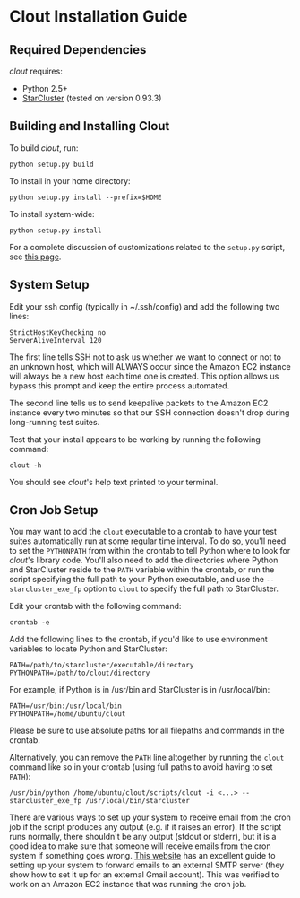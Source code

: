 # Clout Installation Guide

## Required Dependencies

_clout_ requires:

* Python 2.5+
* [StarCluster](http://star.mit.edu/cluster/) (tested on version 0.93.3)

## Building and Installing Clout

To build _clout_, run:

    python setup.py build

To install in your home directory:

    python setup.py install --prefix=$HOME

To install system-wide:

    python setup.py install

For a complete discussion of customizations related to the ```setup.py``` script, see
[this page](http://docs.python.org/release/2.7.1/install/index.html#alternate-installation).

## System Setup

Edit your ssh config (typically in ~/.ssh/config) and add the following two lines:

    StrictHostKeyChecking no
    ServerAliveInterval 120

The first line tells SSH not to ask us whether we want to connect or not to an unknown host, which will ALWAYS occur since the Amazon EC2 instance will always be a new host each time one is created. This option allows us bypass this prompt and keep the entire process automated.

The second line tells us to send keepalive packets to the Amazon EC2 instance every two minutes so that our SSH connection doesn't drop during long-running test suites.

Test that your install appears to be working by running the following command:

    clout -h

You should see _clout_'s help text printed to your terminal.

## Cron Job Setup

You may want to add the ```clout``` executable to a crontab to have your test suites automatically run at some regular time interval. To do so, you'll need to set the ```PYTHONPATH``` from within the crontab to tell Python where to look for _clout_'s library code. You'll also need to add the directories where Python and StarCluster reside to the ```PATH``` variable within the crontab, or run the script specifying the full path to your Python executable, and use the ```--starcluster_exe_fp``` option to ```clout``` to specify the full path to StarCluster.

Edit your crontab with the following command:

    crontab -e

Add the following lines to the crontab, if you'd like to use environment
variables to locate Python and StarCluster:

    PATH=/path/to/starcluster/executable/directory
    PYTHONPATH=/path/to/clout/directory

For example, if Python is in /usr/bin and StarCluster is in /usr/local/bin:

    PATH=/usr/bin:/usr/local/bin
    PYTHONPATH=/home/ubuntu/clout

Please be sure to use absolute paths for all filepaths and commands in the crontab.

Alternatively, you can remove the ```PATH``` line altogether by running the ```clout``` command like so in your crontab (using full paths to avoid having to set ```PATH```):

    /usr/bin/python /home/ubuntu/clout/scripts/clout -i <...> --starcluster_exe_fp /usr/local/bin/starcluster

There are various ways to set up your system to receive email from the cron job if the script produces any output (e.g. if it raises an error). If the script runs normally, there shouldn't be any output (stdout or stderr), but it is a good idea to make sure that someone will receive emails from the cron system if something goes wrong. [This website](https://wiki.archlinux.org/index.php/SSMTP#Forward_to_a_Gmail_Mail_Server) has an excellent guide to setting up your system to forward emails to an external SMTP server (they show how to set it up for an external Gmail account). This was verified to work on an Amazon EC2 instance that was running the cron job.
